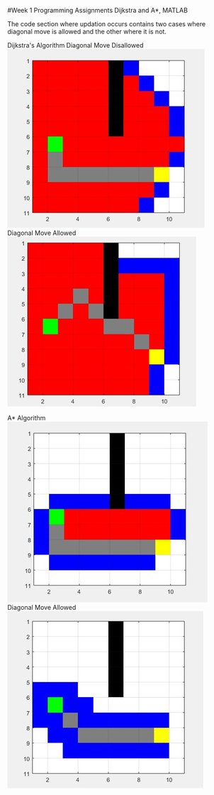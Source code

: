 #Week 1 Programming Assignments Dijkstra and A*, MATLAB

The code section where updation occurs contains two cases where diagonal move is allowed and the other where it is not.

Dijkstra's Algorithm
Diagonal Move Disallowed![alt text](Screenshots/Dijkstra.JPG "Dijkstra with Diagonal Move not allowed")
Diagonal Move Allowed![alt text](Screenshots/Dijkstra_DiagonalMove.JPG "Dijkstra with Diagonal Move allowed")

A* Algorithm![alt text](Screenshots/Astar_noDiagonalMove..JPG "Dijkstra with Diagonal Move not allowed")
Diagonal Move Allowed![alt text](Screenshots/Astar_DiagonalMove.JPG "Dijkstra with Diagonal Move allowed")



